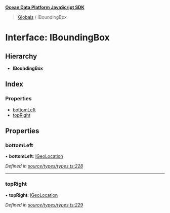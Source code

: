 **[Ocean Data Platform JavaScript SDK](../README.md)**

> [Globals](../README.md) / IBoundingBox

# Interface: IBoundingBox

## Hierarchy

* **IBoundingBox**

## Index

### Properties

* [bottomLeft](iboundingbox.md#bottomleft)
* [topRight](iboundingbox.md#topright)

## Properties

### bottomLeft

•  **bottomLeft**: [IGeoLocation](igeolocation.md)

*Defined in [source/types/types.ts:228](https://github.com/C4IROcean/ODP-sdk-js/blob/4e3fa10/source/types/types.ts#L228)*

___

### topRight

•  **topRight**: [IGeoLocation](igeolocation.md)

*Defined in [source/types/types.ts:229](https://github.com/C4IROcean/ODP-sdk-js/blob/4e3fa10/source/types/types.ts#L229)*
